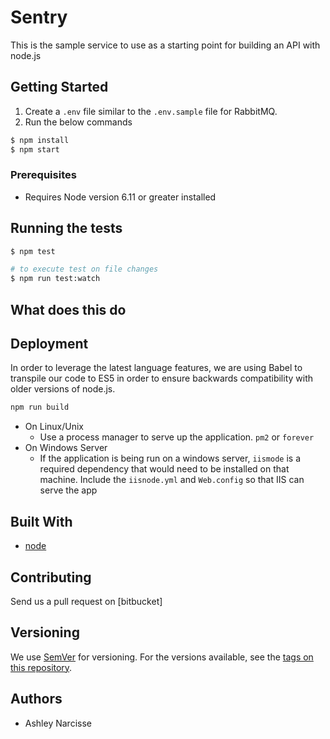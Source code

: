 # Sentry

This is the sample service to use as a starting point for building an API with node.js

## Getting Started
1. Create a `.env` file similar to the `.env.sample` file for RabbitMQ.
2. Run the below commands
```sh
$ npm install
$ npm start
```
### Prerequisites
- Requires Node version 6.11 or greater installed

## Running the tests

```sh
$ npm test

# to execute test on file changes
$ npm run test:watch
```

## What does this do



## Deployment
In order to leverage the latest language features, we are using Babel to transpile our code to ES5 in order to ensure backwards compatibility with older versions of node.js.

```sh
npm run build
```
* On Linux/Unix
  * Use a process manager to serve up the application. `pm2` or `forever`
* On Windows Server
  * If the application is being run on a windows server, `iismode` is a required dependency that would need to be installed on that machine. Include the `iisnode.yml` and `Web.config` so that IIS can serve the app



## Built With
* [node](https://nodejs.org/en/)

## Contributing
Send us a pull request on [bitbucket]

## Versioning
We use [SemVer](guide/how-tos/versioning.md) for versioning. For the versions available, see the [tags on this repository](https://github.com/your/project/tags).

## Authors
* Ashley Narcisse
